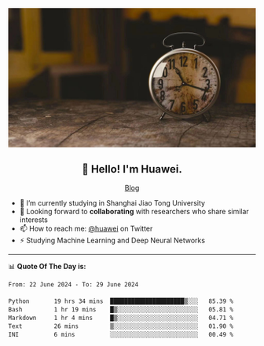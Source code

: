 <div align="center">
  <a href="https://github.com/JHW5981">
    <img src="./assets/background.jpg">
  </a>
</div>

<h2 align="center">👋 Hello! I'm Huawei.</h2>
<p align="center">
  <a href="https://blog.csdn.net/Edward__J?spm=1000.2115.3001.5343">Blog</a>
</p>


- 🔭 I’m currently studying in Shanghai Jiao Tong University
- 💬 Looking forward to **collaborating** with researchers who share similar interests
- 📫 How to reach me: [@huawei](https://twitter.com/yoohuaff) on Twitter
- ⚡ Studying Machine Learning and Deep Neural Networks

-------
📊 **Quote Of The Day is:**
<!--START_SECTION:waka-->

```txt
From: 22 June 2024 - To: 29 June 2024

Python       19 hrs 34 mins  █████████████████████▒░░░   85.39 %
Bash         1 hr 19 mins    █▒░░░░░░░░░░░░░░░░░░░░░░░   05.81 %
Markdown     1 hr 4 mins     █▒░░░░░░░░░░░░░░░░░░░░░░░   04.71 %
Text         26 mins         ▒░░░░░░░░░░░░░░░░░░░░░░░░   01.90 %
INI          6 mins          ░░░░░░░░░░░░░░░░░░░░░░░░░   00.49 %
```

<!--END_SECTION:waka-->
